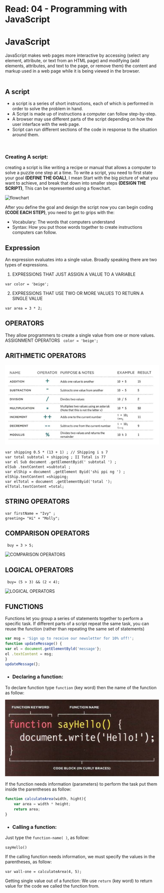 # Read: 04 - Programming with JavaScript

# JavaScript
JavaScript makes web pages more interactive by accessing (select any element, attribute, or text from an HTML page) and modifying (add elements, attributes, and text to the page, or remove them) the content and markup used in a web page while it is being viewed in the browser.
<br><br>

## A script
* a script is a series of short instructions, each of which is performed in order to solve the problem in hand.
* A Script is made up of instructions a computer can follow step-by-step.
* A browser may use different parts of the script depending on how the user interface with the web page.
* Script can run different sections of the code in response to the situation around them.

<br>

### Creating A script:
creating a script is like writing a recipe or manual that allows a computer to solve a puzzle one step at a time.
To write a script, you need to first
state your goal **(DEFINE THE GOAL)**, I mean Start with the big picture of what you want to achieve, and break that down into smaller steps **(DESIGN THE SCRIPT)**, This can be represented using a flowchart.

![flowchart](https://www.visual-paradigm.com/servlet/editor-content/tutorials/flowchart-tutorial/sites/7/2018/09/flowchart-example.png)

After you define the goal and design the script now you can begin coding **(CODE EACH STEP)**, you need to get to grips with the:

* Vocabulary: The words that computers understand
* Syntax: How you put those words together to create instructions computers can follow.

## Expression
An expression evaluates into a single value. Broadly speaking there are two types of expressions. 

1. EXPRESSIONS THAT JUST ASSIGN A VALUE TO A VARIABLE

` var color = 'beige'; `

2. EXPRESSIONS THAT USE TWO OR MORE VALUES TO RETURN A SINGLE VALUE

` var area = 3 * 2; `

## OPERATORS

They allow programmers to create a single value from one or more values. ASSIGNMENT OPERATORS
` color = 'beige';`

## ARITHMETIC OPERATORS

![ARITHMETIC OPERATORS](files/ARITHMETIC-OPERATORS.png)

```var subtotal (13 + 1) * 5;  // Subtotal is 70
var shipping 0.5 * (13 + 1) ; // Shipping i s 7
var total subtotal + shipping ; II Total is 77
var el Sub document .getElementByid(' subtotal ') ;
elSub .textContent =subtotal ;
var elShip = document .getElement Byid('shi ppi ng ') ;
elShip.textContent =shipping;
var elTotal = document .getElementByid('total ');
elTotal.textContent =total;
```


## STRING OPERATORS

```
var firstName = "Ivy" ;
greeting= "Hi" + "Molly";
```

## COMPARISON OPERATORS
` buy = 3 > 5;`

![COMPARISON OPERATORS](https://encrypted-tbn0.gstatic.com/images?q=tbn:ANd9GcSq7nV2T-vJuxROKIJAC5mCsXdN_DU536m5bw&usqp=CAU)

## LOGICAL OPERATORS
` buy= (5 > 3) && (2 < 4);`

![LOGICAL OPERATORS](https://encrypted-tbn0.gstatic.com/images?q=tbn:ANd9GcRyY6GhRabFpqn8-rxsqpx4rDCP2iqq04ftbQ&usqp=CAU)



## FUNCTIONS
Functions let you group a series of statements together to perform a
specific task. If different parts of a script repeat the same task, you can
reuse the function (rather than repeating the same set of statements)

```javascript
var msg = 'Sign up to receive our newsletter for 10% off!';
function updateMessage() {
var el = document.getElementByld('message'};
el .textContent = msg;
}
updateMessage(};
```

* ### Declaring a function:
To declare function type `function` (key word) then the name of the function as follow:

![Declaring-a-function-without-information](files/Declaring-a-function-without-information.png)

If the function needs information (parameters) to perform the task put them inside the parentheses as follow:


```javascript
function calculateArea(width, hight){
    var area = width * height;
    return area;
}
```

* ### Calling a function:
Just type the `function-name( )`, as follow:

`sayHello()`

If the calling function needs information, we must specify the values in the parentheses, as follow:

`var wall-one = calculateArea(4, 5);`


Getting single value out of a function:
We use `return` (key word) to return value for the code we called the function from.
